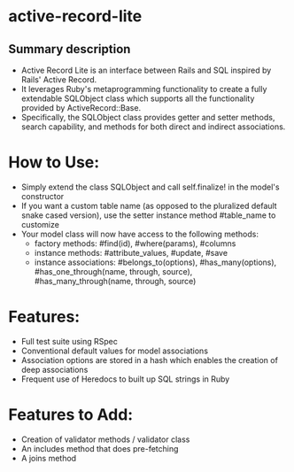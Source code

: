 # active-record-lite

## Summary description

- Active Record Lite is an interface between Rails and SQL inspired by Rails' Active Record.
- It leverages Ruby's metaprogramming functionality to create a fully extendable SQLObject class which supports all the functionality provided by ActiveRecord::Base.
- Specifically, the SQLObject class provides getter and setter methods, search capability, and methods for both direct and indirect associations.

# How to Use:
- Simply extend the class SQLObject and call self.finalize! in the model's constructor
- If you want a custom table name (as opposed to the pluralized default snake cased version), use the setter instance method #table_name to customize
- Your model class will now have access to the following methods:
  - factory methods: #find(id), #where(params), #columns
  - instance methods: #attribute_values, #update, #save
  - instance associations: #belongs_to(options), #has_many(options), #has_one_through(name, through, source), #has_many_through(name, through, source)

# Features:
- Full test suite using RSpec
- Conventional default values for model associations
- Association options are stored in a hash which enables the creation of deep associations
- Frequent use of Heredocs to built up SQL strings in Ruby

# Features to Add:

- Creation of validator methods / validator class
- An includes method that does pre-fetching
- A joins method
